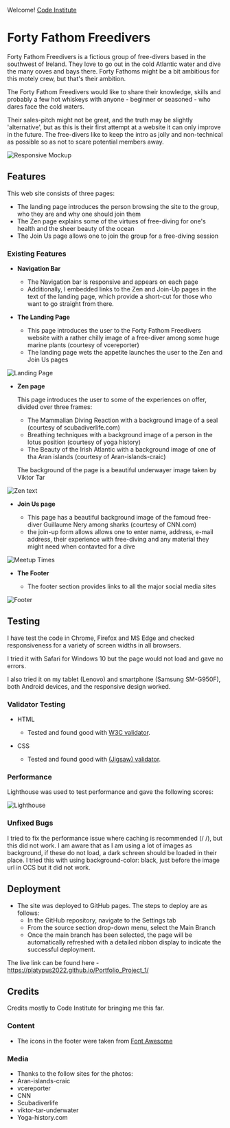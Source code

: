 Welcome! [Code Institute](https://codeinstitute.net)

# Forty Fathom Freedivers

Forty Fathom Freedivers is a fictious group of free-divers based in the southwest of Ireland. They love to go out in the cold Atlantic water and dive the many coves and bays there. Forty Fathoms might be a bit ambitious for this motely crew, but that's their ambition.

The Forty Fathom Freedivers would like to share their knowledge, skills and probably a few hot whiskeys with anyone - beginner or seasoned - who dares face the cold waters.

Their sales-pitch might not be great, and the truth may be slightly 'alternative', but as this is their first attempt at a website it can only improve in the future. The free-divers like to keep the intro as jolly and non-technical as possible so as not to scare potential members away.


![Responsive Mockup](https://github.com/Platypus2022/Portfolio_Project_1/raw/main/assets/images/ami-responsive.PNG)

## Features 

This web site consists of three pages:
- The landing page introduces the person browsing the site to the group, who they are and why one should join them
- The Zen page explains some of the virtues of free-diving for one's health and the sheer beauty of the ocean
- The Join Us page allows one to join the group for a free-diving session


### Existing Features

- __Navigation Bar__

  - The Navigation bar is responsive and appears on each page
  - Additionally, I embedded links to the Zen and Join-Up pages in the text of the landing page, which provide a short-cut for those who want to go straight from there.

- __The Landing Page__

  - This page introduces the user to the Forty Fathom Freedivers website with a rather chilly image of a free-diver among some huge marine plants (courtesy of vcereporter)
  - The landing page wets the appetite launches the user to the Zen and Join Us pages

![Landing Page](https://github.com/Platypus2022/Portfolio_Project_1/raw/main/assets/images/fff-index.PNG)

- __Zen page__

  This page introduces the user to some of the experiences on offer, divided over three frames:
  - The Mammalian Diving Reaction with a background image of a seal (courtesy of scubadiverlife.com)
  - Breathing techniques with a background image of a person in the lotus position (courtesy of yoga history)
  - The Beauty of the Irish Atlantic with a background image of one of tha Aran islands (courtesy of Aran-islands-craic)

  The background of the page is a beautiful underwayer image taken by Viktor Tar

![Zen text](https://github.com/Platypus2022/Portfolio_Project_1/raw/main/assets/images/fff-zen.PNG)

- __Join Us page__

  - This page has a beautiful background image of the famoud free-diver Guillaume Nery among sharks (courtesy of CNN.com)
  - the join-up form allows allows one to enter name, address, e-mail address, their experience with free-diving and any material they might need when contavted for a dive

![Meetup Times](https://github.com/Platypus2022/Portfolio_Project_1/raw/main/assets/images/fff-join-us.png)

- __The Footer__ 

  - The footer section provides links to all the major social media sites

![Footer](https://github.com/Platypus2022/Portfolio_Project_1/raw/main/assets/images/fff-footer.png)

## Testing 

I have test the code in Chrome, Firefox and MS Edge and checked responsiveness for a variety of screen widths in all browsers.

I tried it with Safari for Windows 10 but the page would not load and gave no errors.

I also tried it on my tablet (Lenovo) and smartphone (Samsung SM-G950F), both Android devices, and the responsive design worked.

### Validator Testing 

- HTML
  - Tested and found good with [W3C validator](https://validator.w3.org/nu/?doc=https%3A%2F%2Fplatypus2022.github.io%2FPortfolio_Project_1%2F). 


- CSS
  - Tested and found good with [(Jigsaw) validator](https://jigsaw.w3.org/css-validator/validator?uri=https%3A%2F%2Fplatypus2022.github.io%2FPortfolio_Project_1%2F&profile=css3svg&usermedium=all&warning=1&vextwarning=&lang=en).



### Performance

Lighthouse was used to test performance and gave the following scores:

![Lighthouse](https://github.com/Platypus2022/Portfolio_Project_1/raw/main/assets/images/lighthouse-performance.png)


### Unfixed Bugs

I tried to fix the performance issue where caching is recommended (/*<meta http-equiv="cache-control" content="public">
    <meta http-equiv="cache-control" max-age="31536000">*/), but this did not work.
I am aware that as I am using a lot of images as background, if these do not load, a dark schreen should be loaded in their place. I tried this with using background-color: black, just before the image url in CCS but it did not work.

## Deployment



- The site was deployed to GitHub pages. The steps to deploy are as follows: 
  - In the GitHub repository, navigate to the Settings tab 
  - From the source section drop-down menu, select the Main Branch
  - Once the main branch has been selected, the page will be automatically refreshed with a detailed ribbon display to indicate the successful deployment. 

The live link can be found here - https://platypus2022.github.io/Portfolio_Project_1/


## Credits 

Credits mostly to Code Institute for bringing me this far.


### Content 


- The icons in the footer were taken from [Font Awesome](https://fontawesome.com/)

### Media

- Thanks to the follow sites for the photos:
-   Aran-islands-craic
-   vcereporter
-   CNN
-   Scubadiverlife
-   viktor-tar-underwater
-   Yoga-history.com




